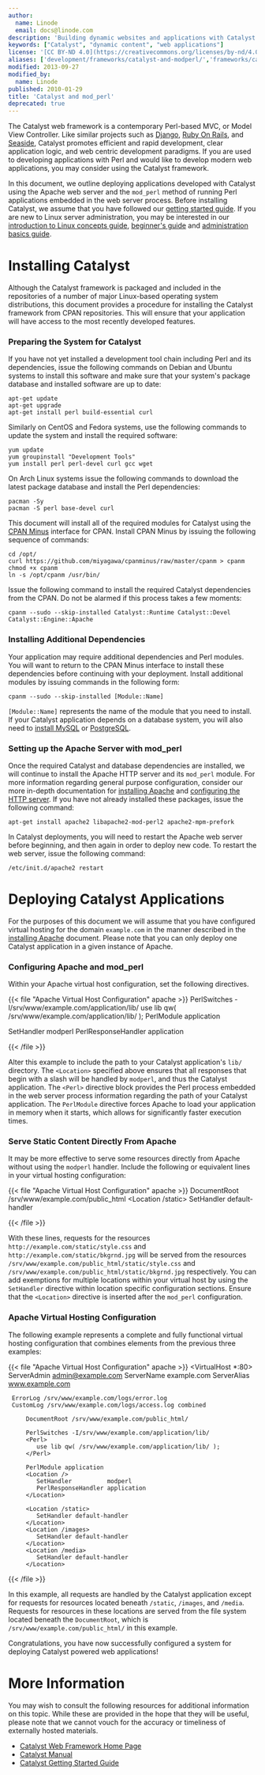 ```yaml
---
author:
  name: Linode
  email: docs@linode.com
description: 'Building dynamic websites and applications with Catalyst.'
keywords: ["Catalyst", "dynamic content", "web applications"]
license: '[CC BY-ND 4.0](https://creativecommons.org/licenses/by-nd/4.0)'
aliases: ['development/frameworks/catalyst-and-modperl/','frameworks/catalyst/','websites/frameworks/catalyst-and-modperl/']
modified: 2013-09-27
modified_by:
  name: Linode
published: 2010-01-29
title: 'Catalyst and mod_perl'
deprecated: true
---
```


The Catalyst web framework is a contemporary Perl-based MVC, or Model View Controller. Like similar projects such as [Django](/docs/frameworks/), [Ruby On Rails](/docs/development/ror/), and [Seaside](/docs/development/frameworks/deploy-smalltalk-applications-with-seaside/), Catalyst promotes efficient and rapid development, clear application logic, and web centric development paradigms. If you are used to developing applications with Perl and would like to develop modern web applications, you may consider using the Catalyst framework.

In this document, we outline deploying applications developed with Catalyst using the Apache web server and the `mod_perl` method of running Perl applications embedded in the web server process. Before installing Catalyst, we assume that you have followed our [getting started guide](/docs/getting-started/). If you are new to Linux server administration, you may be interested in our [introduction to Linux concepts guide](/docs/tools-reference/introduction-to-linux-concepts/), [beginner's guide](/docs/platform/billing-and-support/linode-beginners-guide/) and [administration basics guide](/docs/tools-reference/linux-system-administration-basics/).

# Installing Catalyst

Although the Catalyst framework is packaged and included in the repositories of a number of major Linux-based operating system distributions, this document provides a procedure for installing the Catalyst framework from CPAN repositories. This will ensure that your application will have access to the most recently developed features.

### Preparing the System for Catalyst

If you have not yet installed a development tool chain including Perl and its dependencies, issue the following commands on Debian and Ubuntu systems to install this software and make sure that your system's package database and installed software are up to date:

    apt-get update
    apt-get upgrade
    apt-get install perl build-essential curl

Similarly on CentOS and Fedora systems, use the following commands to update the system and install the required software:

    yum update
    yum groupinstall "Development Tools"
    yum install perl perl-devel curl gcc wget

On Arch Linux systems issue the following commands to download the latest package database and install the Perl dependencies:

    pacman -Sy
    pacman -S perl base-devel curl

This document will install all of the required modules for Catalyst using the [CPAN Minus](/docs/development/perl/manage-cpan-modules-with-cpan-minus/) interface for CPAN. Install CPAN Minus by issuing the following sequence of commands:

    cd /opt/
    curl https://github.com/miyagawa/cpanminus/raw/master/cpanm > cpanm
    chmod +x cpanm
    ln -s /opt/cpanm /usr/bin/

Issue the following command to install the required Catalyst dependencies from the CPAN. Do not be alarmed if this process takes a few moments:

    cpanm --sudo --skip-installed Catalyst::Runtime Catalyst::Devel Catalyst::Engine::Apache

### Installing Additional Dependencies

Your application may require additional dependencies and Perl modules. You will want to return to the CPAN Minus interface to install these dependencies before continuing with your deployment. Install additional modules by issuing commands in the following form:

    cpanm --sudo --skip-installed [Module::Name]

`[Module::Name]` represents the name of the module that you need to install. If your Catalyst application depends on a database system, you will also need to [install MySQL](/docs/databases/mysql/use-mysql-relational-databases-on-debian-5-lenny/) or [PostgreSQL](/docs/databases/postgresql/debian-5-lenny/).

### Setting up the Apache Server with mod\_perl

Once the required Catalyst and database dependencies are installed, we will continue to install the Apache HTTP server and its `mod_perl` module. For more information regarding general purpose configuration, consider our more in-depth documentation for [installing Apache](/docs/web-servers/apache/apache-2-web-server-on-debian-5-lenny/) and [configuring the HTTP server](/docs/web-servers/apache-tips-and-tricks/). If you have not already installed these packages, issue the following command:

    apt-get install apache2 libapache2-mod-perl2 apache2-mpm-prefork

In Catalyst deployments, you will need to restart the Apache web server before beginning, and then again in order to deploy new code. To restart the web server, issue the following command:

    /etc/init.d/apache2 restart

# Deploying Catalyst Applications

For the purposes of this document we will assume that you have configured virtual hosting for the domain `example.com` in the manner described in the [installing Apache](/docs/web-servers/apache/apache-2-web-server-on-debian-5-lenny/) document. Please note that you can only deploy one Catalyst application in a given instance of Apache.

### Configuring Apache and mod\_perl

Within your Apache virtual host configuration, set the following directives.

{{< file "Apache Virtual Host Configuration" apache >}}
PerlSwitches -I/srv/www/example.com/application/lib/
<Perl>
   use lib qw( /srv/www/example.com/application/lib/ );
</Perl>
PerlModule application

<Location />
    SetHandler          modperl
    PerlResponseHandler application
</Location>

{{< /file >}}


Alter this example to include the path to your Catalyst application's `lib/` directory. The `<Location>` specified above ensures that all responses that begin with a slash will be handled by `modperl`, and thus the Catalyst application. The `<Perl>` directive block provides the Perl process embedded in the web server process information regarding the path of your Catalyst application. The `PerlModule` directive forces Apache to load your application in memory when it starts, which allows for significantly faster execution times.

### Serve Static Content Directly From Apache

It may be more effective to serve some resources directly from Apache without using the `modperl` handler. Include the following or equivalent lines in your virtual hosting configuration:

{{< file "Apache Virtual Host Configuration" apache >}}
DocumentRoot /srv/www/example.com/public_html
<Location /static>
    SetHandler default-handler
</Location>

{{< /file >}}


With these lines, requests for the resources `http://example.com/static/style.css` and `http://example.com/static/bkgrnd.jpg` will be served from the resources `/srv/www/example.com/public_html/static/style.css` and `/srv/www/example.com/public_html/static/bkgrnd.jpg` respectively. You can add exemptions for multiple locations within your virtual host by using the `SetHandler` directive within location specific configuration sections. Ensure that the `<Location>` directive is inserted after the `mod_perl` configuration.

### Apache Virtual Hosting Configuration

The following example represents a complete and fully functional virtual hosting configuration that combines elements from the previous three examples:

{{< file "Apache Virtual Host Configuration" apache >}}
<VirtualHost *:80>
     ServerAdmin admin@example.com
     ServerName example.com
     ServerAlias www.example.com

     ErrorLog /srv/www/example.com/logs/error.log
     CustomLog /srv/www/example.com/logs/access.log combined

         DocumentRoot /srv/www/example.com/public_html/

         PerlSwitches -I/srv/www/example.com/application/lib/
         <Perl>
            use lib qw( /srv/www/example.com/application/lib/ );
         </Perl>

         PerlModule application
         <Location />
            SetHandler          modperl
            PerlResponseHandler application
         </Location>

         <Location /static>
            SetHandler default-handler
         </Location>
         <Location /images>
            SetHandler default-handler
         </Location>
         <Location /media>
            SetHandler default-handler
         </Location>
</VirtualHost>

{{< /file >}}


In this example, all requests are handled by the Catalyst application except for requests for resources located beneath `/static`, `/images`, and `/media`. Requests for resources in these locations are served from the file system located beneath the `DocumentRoot`, which is `/srv/www/example.com/public_html/` in this example.

Congratulations, you have now successfully configured a system for deploying Catalyst powered web applications!

# More Information

You may wish to consult the following resources for additional information on this topic. While these are provided in the hope that they will be useful, please note that we cannot vouch for the accuracy or timeliness of externally hosted materials.

- [Catalyst Web Framework Home Page](http://www.catalystframework.org/)
- [Catalyst Manual](http://search.cpan.org/dist/Catalyst-Manual/)
- [Catalyst Getting Started Guide](http://dev.catalystframework.org/wiki/#Get_Started)



